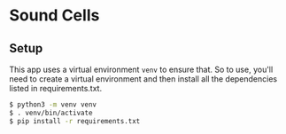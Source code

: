 # Sound Cells

## Setup
This app uses a virtual environment `venv` to ensure that. So to use, you'll need to create a virtual environment and then install all the dependencies listed in requirements.txt.

```bash
$ python3 -m venv venv
$ . venv/bin/activate
$ pip install -r requirements.txt
```
